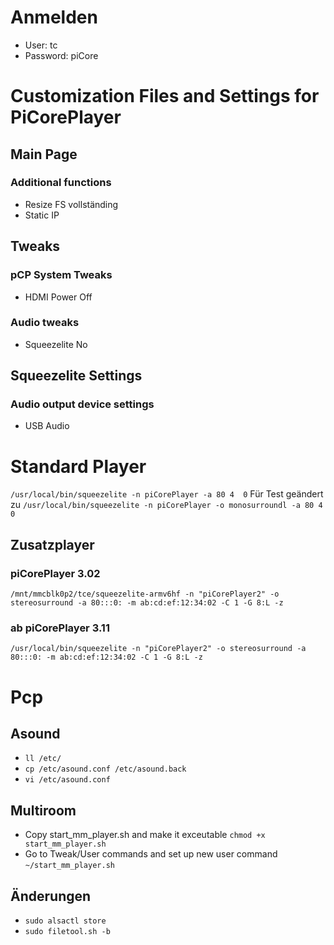 # Anmelden
* User: tc
* Password: piCore
# Customization Files and Settings for PiCorePlayer
## Main Page
### Additional functions
* Resize FS vollständing
* Static IP
## Tweaks
### pCP System Tweaks
* HDMI Power Off
### Audio tweaks
* Squeezelite No
## Squeezelite Settings
### Audio output device settings
* USB Audio
# Standard Player
```/usr/local/bin/squeezelite -n piCorePlayer -a 80 4  0```
Für Test geändert zu
```/usr/local/bin/squeezelite -n piCorePlayer -o monosurroundl -a 80 4  0```
## Zusatzplayer
### piCorePlayer 3.02
```/mnt/mmcblk0p2/tce/squeezelite-armv6hf -n "piCorePlayer2" -o stereosurround -a 80:::0: -m ab:cd:ef:12:34:02 -C 1 -G 8:L -z```
### ab piCorePlayer 3.11
```/usr/local/bin/squeezelite -n "piCorePlayer2" -o stereosurround -a 80:::0: -m ab:cd:ef:12:34:02 -C 1 -G 8:L -z```
# Pcp
## Asound
* ```ll /etc/```
* ```cp /etc/asound.conf /etc/asound.back```
* ```vi /etc/asound.conf```
## Multiroom
* Copy start_mm_player.sh and make it exceutable ```chmod +x start_mm_player.sh```
* Go to Tweak/User commands and set up new user command ```~/start_mm_player.sh```
## Änderungen
* ```sudo alsactl store```
* ```sudo filetool.sh -b```
